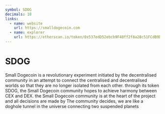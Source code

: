 ```yaml
---
symbol: SDOG
decimals: 18
links:
  - name: website
    url: https://smalldogecoin.com
  - name: explorer
    url: https://etherscan.io/token/0x537edD52ebcb9F48ff2f8a28c51FCdB9D6a6E0D4
---
```


# SDOG

Small Dogecoin is a revolutionary experiment initiated by the decentralised community in an attempt to connect the centralised and decentralised worlds so that they are no longer isolated from each other. through its token SDOG, the Small Dogecoin community hopes to achieve harmony between CEX and DEX. the Small Dogecoin community is at the heart of the project and all decisions are made by The community decides, we are like a doghole tunnel in the universe connecting two suspended planets
